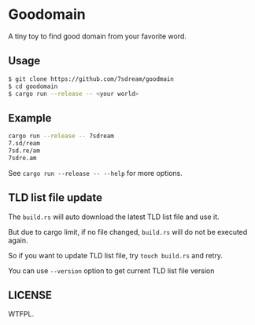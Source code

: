# Goodomain

A tiny toy to find good domain from your favorite word.

## Usage

```bash
$ git clone https://github.com/7sdream/goodmain
$ cd goodomain
$ cargo run --release -- <your world>
```

## Example

```bash
cargo run --release -- 7sdream
7.sd/ream
7sd.re/am
7sdre.am
```

See `cargo run --release -- --help` for more options.

## TLD list file update

The `build.rs` will auto download the latest TLD list file and use it.

But due to cargo limit, if no file changed, `build.rs` will do not be executed again.

So if you want to update TLD list file, try `touch build.rs` and retry.

You can use `--version` option to get current TLD list file version

## LICENSE

WTFPL.